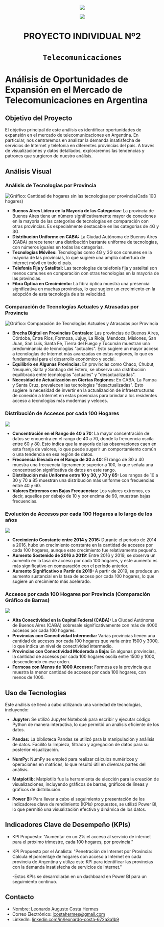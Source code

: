 <p align='center'>
<img src ="https://d31uz8lwfmyn8g.cloudfront.net/Assets/logo-henry-white-lg.png">
<p>

<p align="center"><img src="img/telecomunicaciones-redes-inteligentes-.jpg" align="middle"><p>

<h1 align='center'>
 <b>PROYECTO INDIVIDUAL Nº2</b>
</h1>
 
# <h1 align="center">**`Telecomunicaciones`**</h1>

# Análisis de Oportunidades de Expansión en el Mercado de Telecomunicaciones en Argentina

## Objetivo del Proyecto
El objetivo principal de este análisis es identificar oportunidades de expansión en el mercado de telecomunicaciones en Argentina. En particular, nos centraremos en analizar la demanda insatisfecha de servicios de Internet y telefonía en diferentes provincias del país. A través de visualizaciones y datos detallados, exploraremos las tendencias y patrones que surgieron de nuestro análisis.

## Análisis Visual

### Análisis de Tecnologías por Provincia

![Gráfico: Cantidad de hogares sin las tecnologías por provincia(Cada 100 hogares)](img/Cantidad%20de%20hogares%20sin%20las%20tecnolog%C3%ADas%20por%20provincia(Cada%20100%20hogares).png)

- **Buenos Aires Lidera en la Mayoría de las Categorías:** La provincia de Buenos Aires tiene un número significativamente mayor de conexiones en la mayoría de las categorías de tecnologías en comparación con otras provincias. Es especialmente destacable en las categorías de 4G y 3G.
- **Distribución Uniforme en CABA:** La Ciudad Autónoma de Buenos Aires (CABA) parece tener una distribución bastante uniforme de tecnologías, con números iguales en todas las categorías.
- **Tecnologías Móviles:** Tecnologías como 4G y 3G son comunes en la mayoría de las provincias, lo que sugiere una amplia cobertura de Internet móvil en todo el país.
- **Telefonía Fija y Satelital:** Las tecnologías de telefonía fija y satelital son menos comunes en comparación con otras tecnologías en la mayoría de las provincias.
- **Fibra Óptica en Crecimiento:** La fibra óptica muestra una presencia significativa en muchas provincias, lo que sugiere un crecimiento en la adopción de esta tecnología de alta velocidad.

### Comparación de Tecnologías Actuales y Atrasadas por Provincia

![Gráfico: Comparación de Tecnologías Actuales y Atrasadas por Provincia](img/Comparación%20de%20Tecnolog%C3%ADas%20Actuales%20y%20Atrasadas%20por%20Provincia.png)

- **Brecha Digital en Provincias Centrales:** Las provincias de Buenos Aires, Córdoba, Entre Ríos, Formosa, Jujuy, La Rioja, Mendoza, Misiones, San Juan, San Luis, Santa Fe, Tierra del Fuego y Tucumán muestran una predominancia de tecnologías "actuales". Esto sugiere un mayor acceso a tecnologías de Internet más avanzadas en estas regiones, lo que es fundamental para el desarrollo económico y social.
- **Equilibrio en Algunas Provincias:** En provincias como Chaco, Chubut, Neuquén, Salta y Santiago del Estero, se observa una distribución equilibrada entre tecnologías "actuales" y "desactualizadas".
- **Necesidad de Actualización en Ciertas Regiones:** En CABA, La Pampa y Santa Cruz, prevalecen las tecnologías "desactualizadas". Esto sugiere la necesidad de invertir en la actualización de infraestructuras de conexión a Internet en estas provincias para brindar a los residentes acceso a tecnologías más modernas y veloces.

### Distribución de Accesos por cada 100 Hogares

<img src="img/Distribución_de_Accesos_por_cada_100_hogares.png">

- **Concentración en el Rango de 40 a 70:** La mayor concentración de datos se encuentra en el rango de 40 a 70, donde la frecuencia oscila entre 60 y 80. Esto indica que la mayoría de las observaciones caen en esta franja de valores, lo que puede sugerir un comportamiento común o una tendencia en esa región de datos.
- **Frecuencia Elevada en el Rango de 30 a 40:** El rango de 30 a 40 muestra una frecuencia ligeramente superior a 100, lo que señala una concentración significativa de datos en este rango.
- **Distribución más Uniforme entre 10 y 30, y 70 y 85:** Los rangos de 10 a 30 y 70 a 85 muestran una distribución más uniforme con frecuencias entre 40 y 60.
- **Valores Extremos con Bajas Frecuencias:** Los valores extremos, es decir, aquellos por debajo de 10 y por encima de 90, muestran bajas frecuencias.

### Evolución de Accesos por cada 100 Hogares a lo largo de los años


<img src="img/Evolución de Accesos por cada 100 hogares a lo largo de los años.png">

- **Crecimiento Constante entre 2014 y 2016:** Durante el período de 2014 a 2016, hubo un crecimiento constante en la cantidad de accesos por cada 100 hogares, aunque este crecimiento fue relativamente pequeño.
- **Aumento Sostenido de 2016 a 2019:** Entre 2016 y 2019, se observa un aumento en la tasa de acceso por cada 100 hogares, y este aumento es más significativo en comparación con el período anterior.
- **Aumento Significativo a Partir de 2019:** A partir de 2019, se produce un aumento sustancial en la tasa de acceso por cada 100 hogares, lo que sugiere un crecimiento más acelerado.

### Accesos por cada 100 Hogares por Provincia (Comparación Gráfico de Barras)

<img src="img/Distribución de Accesos por cada 100 hogares (barras).png">

- **Alta Conectividad en la Capital Federal (CABA):** La Ciudad Autónoma de Buenos Aires (CABA) sobresale significativamente con más de 4000 accesos por cada 100 hogares.
- **Provincias con Conectividad Intermedia:** Varias provincias tienen una cantidad de accesos por cada 100 hogares que varía entre 1500 y 3000, lo que indica un nivel de conectividad intermedio.
- **Provincias con Conectividad Moderada a Baja:** En algunas provincias, la cantidad de accesos por cada 100 hogares oscila entre 1500 y 1000, descendiendo en ese orden.
- **Formosa con Menos de 1000 Accesos:** Formosa es la provincia que muestra la menor cantidad de accesos por cada 100 hogares, con menos de 1000.

## Uso de Tecnologías

Este análisis se llevó a cabo utilizando una variedad de tecnologías, incluyendo:

- **Jupyter:** Se utilizó Jupyter Notebook para escribir y ejecutar código Python de manera interactiva, lo que permitió un análisis eficiente de los datos.

- **Pandas:** La biblioteca Pandas se utilizó para la manipulación y análisis de datos. Facilitó la limpieza, filtrado y agregación de datos para su posterior visualización.

- **NumPy:** NumPy se empleó para realizar cálculos numéricos y operaciones en matrices, lo que resultó útil en diversas partes del análisis.

- **Matplotlib:** Matplotlib fue la herramienta de elección para la creación de visualizaciones, incluyendo gráficos de barras, gráficos de líneas y gráficos de distribución.

- **Power BI:** Para llevar a cabo el seguimiento y presentación de los indicadores clave de rendimiento (KPIs) propuestos, se utilizó Power BI, lo que permitió una visualización efectiva y dinámica de los datos.

## Indicadores Clave de Desempeño (KPIs)

- KPI Propuesto: "Aumentar en un 2% el acceso al servicio de internet para el próximo trimestre, cada 100 hogares, por provincia."

- KPI Propuesto por el Analista: "Penetración de Internet por Provincia: Calcula el porcentaje de hogares con acceso a Internet en cada provincia de Argentina y utiliza este KPI para identificar las provincias con la demanda insatisfecha de servicios de Internet." 

    -Estos KPIs se desarrollarán en un dashboard en Power BI para un seguimiento continuo.

## Contacto

- Nombre: Leonardo Augusto Costa Hermes
- Correo Electrónico: lcostahermes@gmail.com
- LinkedIn: [linkedin.com/in/leonardo-costa-672a3a1b9](https://www.linkedin.com/in/leonardo-costa-672a3a1b9)
